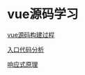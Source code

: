 # vue源码学习
 [vue源码构建过程](https://juejin.im/post/6861067406119616526/)

[入口代码分析](https://juejin.im/post/6861108316685713416/)

 [响应式原理](https://juejin.im/post/6861097998705917965/)

